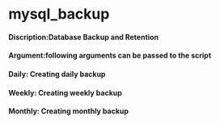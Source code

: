 # mysql_backup
#### Discription:Database Backup and Retention
#### Argument:following arguments can be passed to the script
#### Daily: Creating daily backup
#### Weekly: Creating weekly backup
#### Monthly: Creating monthly backup
